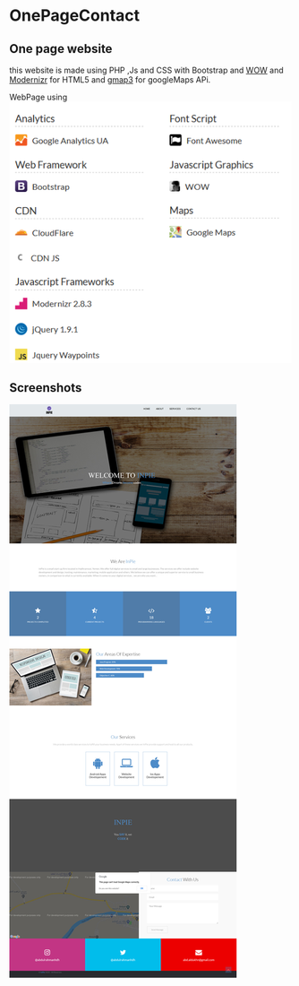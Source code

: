 # OnePageContact

## One page website
this website is made using PHP ,Js and CSS with Bootstrap and [WOW](https://github.com/matthieua/WOW) and [Modernizr](https://github.com/Modernizr/Modernizr) for HTML5 and [gmap3](https://github.com/jbdemonte/gmap3) for googleMaps APi.<br/>


WebPage using<br/>
![Alt text](/pics/framworks.png?raw=true "Page")



## Screenshots
![Alt text](/pics/InPie.jpg?raw=true "Page")
